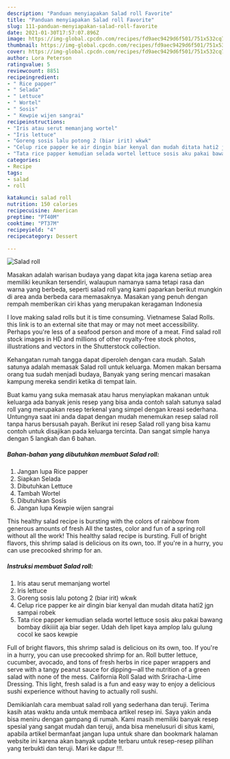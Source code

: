 ```yaml
---
description: "Panduan menyiapakan Salad roll Favorite"
title: "Panduan menyiapakan Salad roll Favorite"
slug: 111-panduan-menyiapakan-salad-roll-favorite
date: 2021-01-30T17:57:07.896Z
image: https://img-global.cpcdn.com/recipes/fd9aec9429d6f501/751x532cq70/salad-roll-foto-resep-utama.jpg
thumbnail: https://img-global.cpcdn.com/recipes/fd9aec9429d6f501/751x532cq70/salad-roll-foto-resep-utama.jpg
cover: https://img-global.cpcdn.com/recipes/fd9aec9429d6f501/751x532cq70/salad-roll-foto-resep-utama.jpg
author: Lora Peterson
ratingvalue: 5
reviewcount: 8851
recipeingredient:
- " Rice papper"
- " Selada"
- " Lettuce"
- " Wortel"
- " Sosis"
- " Kewpie wijen sangrai"
recipeinstructions:
- "Iris atau serut memanjang wortel"
- "Iris lettuce"
- "Goreng sosis lalu potong 2 (biar irit) wkwk"
- "Celup rice papper ke air dingin biar kenyal dan mudah ditata hati2 jgn sampai robek"
- "Tata rice papper kemudian selada wortel lettuce sosis aku pakai bawang bombay dikiiiit aja biar seger. Udah deh lipet kaya amplop lalu gulung cocol ke saos kewpie"
categories:
- Recipe
tags:
- salad
- roll

katakunci: salad roll 
nutrition: 150 calories
recipecuisine: American
preptime: "PT40M"
cooktime: "PT37M"
recipeyield: "4"
recipecategory: Dessert

---
```



![Salad roll](https://img-global.cpcdn.com/recipes/fd9aec9429d6f501/751x532cq70/salad-roll-foto-resep-utama.jpg)

Masakan adalah warisan budaya yang dapat kita jaga karena setiap area memiliki keunikan tersendiri, walaupun namanya sama tetapi rasa dan warna yang berbeda, seperti salad roll yang kami paparkan berikut mungkin di area anda berbeda cara memasaknya. Masakan yang penuh dengan rempah memberikan ciri khas yang merupakan keragaman Indonesia

I love making salad rolls but it is time consuming. Vietnamese Salad Rolls. this link is to an external site that may or may not meet accessibility. Perhaps you&#39;re less of a seafood person and more of a meat. Find salad roll stock images in HD and millions of other royalty-free stock photos, illustrations and vectors in the Shutterstock collection.

Kehangatan rumah tangga dapat diperoleh dengan cara mudah. Salah satunya adalah memasak Salad roll untuk keluarga. Momen makan bersama orang tua sudah menjadi budaya, Banyak yang sering mencari masakan kampung mereka sendiri ketika di tempat lain.

Buat kamu yang suka memasak atau harus menyiapkan makanan untuk keluarga ada banyak jenis resep yang bisa anda contoh salah satunya salad roll yang merupakan resep terkenal yang simpel dengan kreasi sederhana. Untungnya saat ini anda dapat dengan mudah menemukan resep salad roll tanpa harus bersusah payah.
Berikut ini resep Salad roll yang bisa kamu contoh untuk disajikan pada keluarga tercinta. Dan sangat simple hanya dengan 5 langkah dan 6 bahan.


<!--inarticleads1-->

##### Bahan-bahan yang dibutuhkan membuat Salad roll:

1. Jangan lupa  Rice papper
1. Siapkan  Selada
1. Dibutuhkan  Lettuce
1. Tambah  Wortel
1. Dibutuhkan  Sosis
1. Jangan lupa  Kewpie wijen sangrai


This healthy salad recipe is bursting with the colors of rainbow from generous amounts of fresh All the tastes, color and fun of a spring roll without all the work! This healthy salad recipe is bursting. Full of bright flavors, this shrimp salad is delicious on its own, too. If you&#39;re in a hurry, you can use precooked shrimp for an. 

<!--inarticleads2-->

##### Instruksi membuat  Salad roll:

1. Iris atau serut memanjang wortel
1. Iris lettuce
1. Goreng sosis lalu potong 2 (biar irit) wkwk
1. Celup rice papper ke air dingin biar kenyal dan mudah ditata hati2 jgn sampai robek
1. Tata rice papper kemudian selada wortel lettuce sosis aku pakai bawang bombay dikiiiit aja biar seger. Udah deh lipet kaya amplop lalu gulung cocol ke saos kewpie


Full of bright flavors, this shrimp salad is delicious on its own, too. If you&#39;re in a hurry, you can use precooked shrimp for an. Roll butter lettuce, cucumber, avocado, and tons of fresh herbs in rice paper wrappers and serve with a tangy peanut sauce for dipping—all the nutrition of a green salad with none of the mess. California Roll Salad with Sriracha-Lime Dressing. This light, fresh salad is a fun and easy way to enjoy a delicious sushi experience without having to actually roll sushi. 

Demikianlah cara membuat salad roll yang sederhana dan teruji. Terima kasih atas waktu anda untuk membaca artikel resep ini. Saya yakin anda bisa meniru dengan gampang di rumah. Kami masih memiliki banyak resep spesial yang sangat mudah dan teruji, anda bisa menelusuri di situs kami, apabila artikel bermanfaat jangan lupa untuk share dan bookmark halaman website ini karena akan banyak update terbaru untuk resep-resep pilihan yang terbukti dan teruji. Mari ke dapur !!!. 
